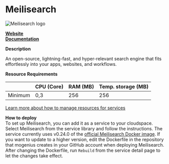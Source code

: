 ﻿# Meilisearch

![Meilisearch logo](https://api.mogenius.com/file/id/8caf409d-23b1-4871-ab96-de54052c47ca)

**[Website](https://www.meilisearch.com/)**  
**[Documentation](https://docs.meilisearch.com/)**  

**Description**

An open-source, lightning-fast, and hyper-relevant search engine that fits effortlessly into your apps, websites, and workflows.

**Resource Requirements**

||CPU (Core)|RAM (MB)  |Temp. storage (MB)|
|--|--|--|--|
| Minimum | 0,3 | 256 | 256 |

[Learn more about how to manage resources for services](./../cloud-management/resource-management.md)

**How to deploy**  
To set up Meilisearch, you can add it as a service to your cloudspace. Select Meilisearch from the service library and follow the instructions. The service currently uses v0.24.0 of the [official Meilisearch Docker image](https://hub.docker.com/r/getmeili/meilisearch). If you want to update to a higher version, edit the Dockerfile in the repository that mogenius creates in your GitHub account when deploying Meilisearch. After changing the Dockerfile, run `Rebuild` from the service detail page to let the changes take effect.